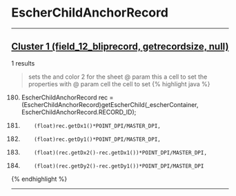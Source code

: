 # EscherChildAnchorRecord

***

## [Cluster 1 (field_12_bliprecord, getrecordsize, null)](./1)
1 results
> sets the and color 2 for the sheet @ param this a cell to set the properties with @ param cell the cell to set 
{% highlight java %}
180. EscherChildAnchorRecord rec = (EscherChildAnchorRecord)getEscherChild(_escherContainer, EscherChildAnchorRecord.RECORD_ID);
194.         (float)rec.getDx1()*POINT_DPI/MASTER_DPI,
195.         (float)rec.getDy1()*POINT_DPI/MASTER_DPI,
196.         (float)(rec.getDx2()-rec.getDx1())*POINT_DPI/MASTER_DPI,
197.         (float)(rec.getDy2()-rec.getDy1())*POINT_DPI/MASTER_DPI
{% endhighlight %}

***

